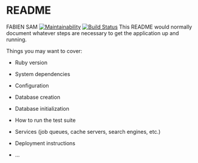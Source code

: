 # README

FABIEN SAM
[![Maintainability](https://api.codeclimate.com/v1/badges/6bf006d427f998883b56/maintainability)](https://codeclimate.com/github/Fabiensamj/projet-back-A19/maintainability)
[![Build Status](https://travis-ci.org/Fabiensamj/projet-back-A19.svg?branch=master)](https://travis-ci.org/Fabiensamj/projet-back-A19)
This README would normally document whatever steps are necessary to get the
application up and running.

Things you may want to cover:

* Ruby version

* System dependencies

* Configuration

* Database creation

* Database initialization

* How to run the test suite

* Services (job queues, cache servers, search engines, etc.)

* Deployment instructions

* ...
